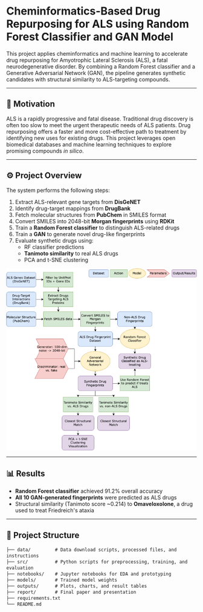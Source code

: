 # Cheminformatics-Based Drug Repurposing for ALS using Random Forest Classifier and GAN Model

This project applies cheminformatics and machine learning to accelerate drug repurposing for Amyotrophic Lateral Sclerosis (ALS), a fatal neurodegenerative disorder. By combining a Random Forest classifier and a Generative Adversarial Network (GAN), the pipeline generates synthetic candidates with structural similarity to ALS-targeting compounds.

---

## 🧠 Motivation

ALS is a rapidly progressive and fatal disease. Traditional drug discovery is often too slow to meet the urgent therapeutic needs of ALS patients. Drug repurposing offers a faster and more cost-effective path to treatment by identifying new uses for existing drugs. This project leverages open biomedical databases and machine learning techniques to explore promising compounds *in silico*.

---

## ⚙️ Project Overview

The system performs the following steps:

1. Extract ALS-relevant gene targets from **DisGeNET**
2. Identify drug-target mappings from **DrugBank**
3. Fetch molecular structures from **PubChem** in SMILES format
4. Convert SMILES into 2048-bit **Morgan fingerprints** using **RDKit**
5. Train a **Random Forest classifier** to distinguish ALS-related drugs
6. Train a **GAN** to generate novel drug-like fingerprints
7. Evaluate synthetic drugs using:
   - RF classifier predictions  
   - **Tanimoto similarity** to real ALS drugs  
   - PCA and t-SNE clustering

[![Pipeline Diagram](outputs/figures/Pipeline.png)](outputs/figures/Pipeline.png)

---

## 📊 Results

- **Random Forest classifier** achieved 91.2% overall accuracy  
- **All 10 GAN-generated fingerprints** were predicted as ALS drugs  
- Structural similarity (Tanimoto score ~0.214) to **Omaveloxolone**, a drug used to treat Friedreich's ataxia  

---

## 📁 Project Structure

```text
├── data/         # Data download scripts, processed files, and instructions
├── src/          # Python scripts for preprocessing, training, and evaluation
├── notebooks/    # Jupyter notebooks for EDA and prototyping
├── models/       # Trained model weights
├── outputs/      # Plots, charts, and result tables
├── report/       # Final paper and presentation
├── requirements.txt
└── README.md

